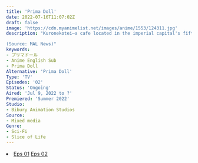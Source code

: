 ```yaml
---
title: 'Prima Doll'
date: 2022-07-16T11:07:02Z
draft: false
image: 'https://cdn.myanimelist.net/images/anime/1553/124311.jpg'
description: "Kuronekotei—a cafe located in the imperial capital's fifth ward. Girls who work there are autonomous mechanical dolls, also known as automata. They were originally created as weapons for the great war that ended only a few years ago. Now, they are now looking for new roles in a peaceful world.

(Source: MAL News)"
keywords:
- プリマドール
- Anime English Sub
- Prima Doll
Alternative: 'Prima Doll'
Type: 'TV'
Episodes: '02'
Status: 'Ongoing'
Aired: 'Jul 9, 2022 to ?'
Premiered: 'Summer 2022'
Studio:
- Bibury Animation Studios
Source:
- Mixed media
Genre:
- Sci-Fi
- Slice of Life
---
```


<div class="bc-1 d-g p-5">
<li class="d-g gg-5 gtc-e">
  <a id="allvideo" href="#" data-video="//embed.hugonime.repl.co/videokf.php?id=PrimaDoll/Prima Doll - 01" rel=nofollow">Eps 01</a>
  <a id="allvideo" href="#" data-video="//embed.hugonime.repl.co/videokf.php?id=PrimaDoll/Prima Doll - 02" rel=nofollow">Eps 02</a>
</li>
</div>